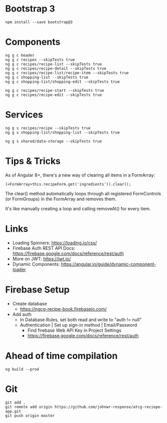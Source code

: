 # Bootstrap 3
```
npm install --save bootstrap@3
```

# Components
```
ng g c header
ng g c recipes --skipTests true
ng g c recipes/recipe-list --skipTests true
ng g c recipes/recipe-detail --skipTests true
ng g c recipes/recipe-list/recipe-item --skipTests true
ng g c shopping-list --skipTests true
ng g c shopping-list/shopping-edit --skipTests true

ng g c recipes/recipe-start --skipTests true
ng g c recipes/recipe-edit --skipTests true
```

# Services
```
ng g s recipes/recipe --skipTests true
ng g s shopping-list/shopping-list --skipTests true

ng g s shared/data-storage --skipTests true

```

# Tips & Tricks
As of Angular 8+, there's a new way of clearing all items in a FormArray:
```
(<FormArray>this.recipeForm.get('ingredients')).clear();
```
The clear() method automatically loops through all registered FormControls (or FormGroups) in the FormArray and removes them.

It's like manually creating a loop and calling removeAt() for every item.

# Links
- Loading Spinners: https://loading.io/css/
- Firebase Auth REST API Docs: https://firebase.google.com/docs/reference/rest/auth
- More on JWT: https://jwt.io/
- Dynamic Components:  https://angular.io/guide/dynamic-component-loader

# Firebase Setup
  - Create database
    - https://ngcg-recipe-book.firebaseio.com/
  - Add auth
    - In Database.Rules, set both read and write to "auth != null"
    - Authentication | Set up sign-in method | Email/Password
        - Find firebase Web API Key in Project Settings
        - https://firebase.google.com/docs/reference/rest/auth

# Ahead of time compilation
```
ng build --prod
```

# Git

```
git add .
git remote add origin https://github.com/johnwr-response/atcg-reciepe-app.git
git push origin master
